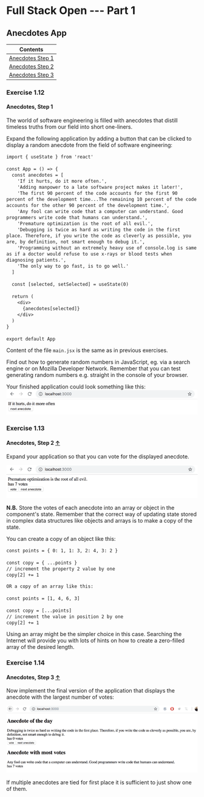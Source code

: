 # Full Stack Open --- Part 1

## Anecdotes App

| Contents                           |
| ---------------------------------- |
| [Anecdotes Step 1](#exercise-1.12) |
| [Anecdotes Step 2](#exercise-1.13) |
| [Anecdotes Step 3](#exercise-1.14) |

### Exercise 1.12

#### Anecdotes, Step 1

The world of software engineering is filled with anecdotes that distill timeless truths from our field into short one-liners.

Expand the following application by adding a button that can be clicked to display a random anecdote from the field of software engineering:

```react
import { useState } from 'react'

const App = () => {
  const anecdotes = [
    'If it hurts, do it more often.',
    'Adding manpower to a late software project makes it later!',
    'The first 90 percent of the code accounts for the first 90 percent of the development time...The remaining 10 percent of the code accounts for the other 90 percent of the development time.',
    'Any fool can write code that a computer can understand. Good programmers write code that humans can understand.',
    'Premature optimization is the root of all evil.',
    'Debugging is twice as hard as writing the code in the first place. Therefore, if you write the code as cleverly as possible, you are, by definition, not smart enough to debug it.',
    'Programming without an extremely heavy use of console.log is same as if a doctor would refuse to use x-rays or blood tests when diagnosing patients.',
    'The only way to go fast, is to go well.'
  ]

  const [selected, setSelected] = useState(0)

  return (
    <div>
      {anecdotes[selected]}
    </div>
  )
}

export default App
```

Content of the file `main.jsx` is the same as in previous exercises.

Find out how to generate random numbers in JavaScript, eg. via a search engine or on Mozilla Developer Network. Remember that you can test generating random numbers e.g. straight in the console of your browser.

Your finished application could look something like this:
![](./src/assets/18a.png)

### Exercise 1.13

#### Anecdotes, Step 2 [&#8593;](#anecdotes-app)

Expand your application so that you can vote for the displayed anecdote.

![](./src/assets/19a.png)

**N.B.** Store the votes of each anecdote into an array or object in the component's state. Remember that the correct way of updating state stored in complex data structures like objects and arrays is to make a copy of the state.

You can create a copy of an object like this:

```react
const points = { 0: 1, 1: 3, 2: 4, 3: 2 }

const copy = { ...points }
// increment the property 2 value by one
copy[2] += 1
```

```react
OR a copy of an array like this:

const points = [1, 4, 6, 3]

const copy = [...points]
// increment the value in position 2 by one
copy[2] += 1
```

Using an array might be the simpler choice in this case. Searching the Internet will provide you with lots of hints on how to create a zero-filled array of the desired length.

### Exercise 1.14

#### Anecdotes, Step 3 [&#8593;](#anecdotes-app)

Now implement the final version of the application that displays the anecdote with the largest number of votes:

![](./src/assets/20a.png)

If multiple anecdotes are tied for first place it is sufficient to just show one of them.

